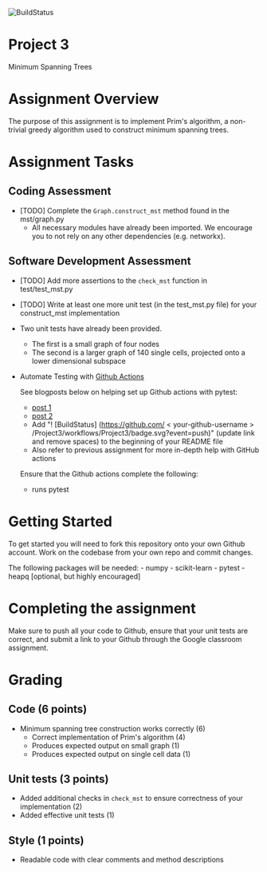 ![BuildStatus](https://github.com/eelxela/bmi203-project3/actions/workflows/test.yml/badge.svg)

# Project 3
Minimum Spanning Trees

# Assignment Overview
The purpose of this assignment is to implement Prim's algorithm, a non-trivial greedy algorithm used to construct minimum spanning trees. 

# Assignment Tasks

## Coding Assessment
* [TODO] Complete the `Graph.construct_mst` method found in the mst/graph.py 
	* All necessary modules have already been imported. We encourage you to not rely on any other dependencies (e.g. networkx). 

## Software Development Assessment

* [TODO] Add more assertions to the `check_mst` function in test/test_mst.py 
* [TODO] Write at least one more unit test (in the test_mst.py file) for your construct_mst implementation
* Two unit tests have already been provided. 
    * The first is a small graph of four nodes
    * The second is a larger graph of 140 single cells, projected onto a lower dimensional subspace
	
* Automate Testing with [Github Actions](https://docs.github.com/en/actions)

	See blogposts below on helping set up Github actions with pytest:
	
	* [post 1](https://blog.dennisokeeffe.com/blog/2021-08-08-pytest-with-github-actions)
	* [post 2](https://mattsegal.dev/pytest-on-github-actions.html)
	* Add "! [BuildStatus] (https://github.com/ < your-github-username > /Project3/workflows/Project3/badge.svg?event=push)" (update link and remove spaces) to the beginning of your README file
	* Also refer to previous assignment for more in-depth help with GitHub actions

	Ensure that the Github actions complete the following:
	* runs pytest

# Getting Started
To get started you will need to fork this repository onto your own Github account. Work on the codebase from your own repo and commit changes. 

The following packages will be needed:
    - numpy
    - scikit-learn
    - pytest
    - heapq [optional, but highly encouraged]

# Completing the assignment
Make sure to push all your code to Github, ensure that your unit tests are correct, and submit a link to your Github through the Google classroom assignment.

# Grading

## Code (6 points)
* Minimum spanning tree construction works correctly (6)
    * Correct implementation of Prim's algorithm (4)
    * Produces expected output on small graph (1) 
    * Produces expected output on single cell data (1) 

## Unit tests (3 points)
* Added additional checks in `check_mst` to ensure correctness of your implementation (2)
* Added effective unit tests (1)

## Style (1 points)
* Readable code with clear comments and method descriptions
